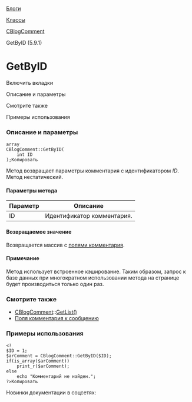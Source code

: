 [Блоги](/api_help/blogs/index.php)

[Классы](/api_help/blogs/classes/index.php)

[CBlogComment](/api_help/blogs/classes/cblogcomment/index.php)

GetByID (5.9.1)

GetByID
=======

Включить вкладки

Описание и параметры

Смотрите также

Примеры использования

### Описание и параметры

```
array
CBlogComment::GetByID(
	int ID
);Копировать
```

Метод возвращает параметры комментария с идентификатором *ID*. Метод нестатический.

#### Параметры метода

| Параметр | Описание |
| --- | --- |
| ID | Идентификатор комментария. |

#### Возвращаемое значение

Возвращается массив с [полями комментария](/api_help/blogs/fields.php#comment).

#### Примечание

Метод использует встроенное кэширование. Таким образом, запрос к базе данных при многократном использовании метода на странице будет производиться только один раз.

### Смотрите также

* [CBlogComment](/api_help/blogs/classes/cblogcomment/index.php)::[GetList()](/api_help/blogs/classes/cblogcomment/getlist.php)
* [Поля комментария к сообщению](/api_help/blogs/fields.php#comment)

### Примеры использования

```
<?
$ID = 1;
$arComment = CBlogComment::GetByID($ID);
if(is_array($arComment))
	print_r($arComment);
else
	echo "Комментарий не найден.";
?>Копировать
```

Новинки документации в соцсетях: